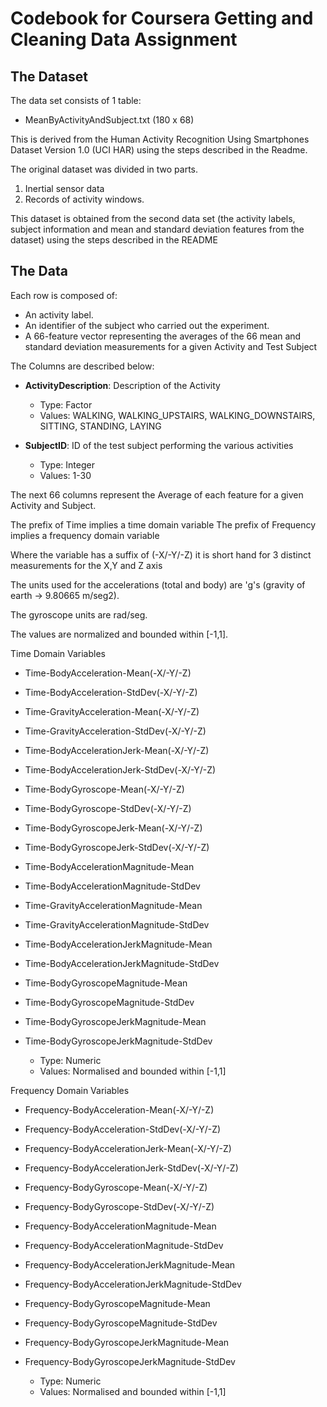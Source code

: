 # Codebook for Coursera Getting and Cleaning Data Assignment

## The Dataset 

The data set consists of 1 table:

* MeanByActivityAndSubject.txt (180 x 68)

This is derived from the Human Activity Recognition Using Smartphones Dataset Version 1.0 (UCI HAR) using the steps described in the Readme.

The original dataset was divided in two parts.

1. Inertial sensor data 
2. Records of activity windows. 

This dataset is obtained from the second data set (the activity labels, subject information and mean and standard deviation features from the dataset) using the steps described in the README


## The Data

 Each row is composed of: 
 
- An activity label. 
- An identifier of the subject who carried out the experiment.
- A 66-feature vector representing the averages of the 66 mean and standard deviation measurements for a given Activity and Test Subject

The Columns are described below: 


* __ActivityDescription__:  Description of the Activity  
    + Type: Factor 
    + Values: 
                WALKING, WALKING_UPSTAIRS, WALKING_DOWNSTAIRS, SITTING, STANDING, LAYING  



* __SubjectID__:            ID of the test subject performing the various activities
    + Type: Integer 
    + Values: 1-30


The next 66 columns represent the Average of each feature for a given Activity and Subject. 

The prefix of Time implies a time domain variable 
The prefix of Frequency implies a frequency domain variable 

Where the variable has a suffix of (-X/-Y/-Z) it is short hand for 3 distinct measurements for the X,Y and Z axis

The units used for the accelerations (total and body) are 'g's (gravity of earth -> 9.80665 m/seg2). 

The gyroscope units are rad/seg. 

The values are normalized and bounded within [-1,1].

Time Domain Variables

* Time-BodyAcceleration-Mean(-X/-Y/-Z)
* Time-BodyAcceleration-StdDev(-X/-Y/-Z)
* Time-GravityAcceleration-Mean(-X/-Y/-Z)
* Time-GravityAcceleration-StdDev(-X/-Y/-Z)
* Time-BodyAccelerationJerk-Mean(-X/-Y/-Z)
* Time-BodyAccelerationJerk-StdDev(-X/-Y/-Z)
* Time-BodyGyroscope-Mean(-X/-Y/-Z)
* Time-BodyGyroscope-StdDev(-X/-Y/-Z)
* Time-BodyGyroscopeJerk-Mean(-X/-Y/-Z)
* Time-BodyGyroscopeJerk-StdDev(-X/-Y/-Z)
* Time-BodyAccelerationMagnitude-Mean
* Time-BodyAccelerationMagnitude-StdDev
* Time-GravityAccelerationMagnitude-Mean
* Time-GravityAccelerationMagnitude-StdDev
* Time-BodyAccelerationJerkMagnitude-Mean
* Time-BodyAccelerationJerkMagnitude-StdDev
* Time-BodyGyroscopeMagnitude-Mean
* Time-BodyGyroscopeMagnitude-StdDev
* Time-BodyGyroscopeJerkMagnitude-Mean
* Time-BodyGyroscopeJerkMagnitude-StdDev

    + Type: Numeric 
    + Values:  Normalised and bounded within [-1,1]

Frequency Domain Variables
    
* Frequency-BodyAcceleration-Mean(-X/-Y/-Z)
* Frequency-BodyAcceleration-StdDev(-X/-Y/-Z)
* Frequency-BodyAccelerationJerk-Mean(-X/-Y/-Z)
* Frequency-BodyAccelerationJerk-StdDev(-X/-Y/-Z)
* Frequency-BodyGyroscope-Mean(-X/-Y/-Z)
* Frequency-BodyGyroscope-StdDev(-X/-Y/-Z)
* Frequency-BodyAccelerationMagnitude-Mean
* Frequency-BodyAccelerationMagnitude-StdDev
* Frequency-BodyAccelerationJerkMagnitude-Mean
* Frequency-BodyAccelerationJerkMagnitude-StdDev
* Frequency-BodyGyroscopeMagnitude-Mean
* Frequency-BodyGyroscopeMagnitude-StdDev
* Frequency-BodyGyroscopeJerkMagnitude-Mean
* Frequency-BodyGyroscopeJerkMagnitude-StdDev

    + Type: Numeric 
    + Values:  Normalised and bounded within [-1,1]



